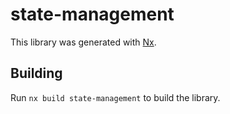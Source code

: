 # state-management

This library was generated with [Nx](https://nx.dev).

## Building

Run `nx build state-management` to build the library.
